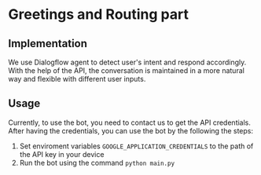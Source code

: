 # Greetings and Routing part

## Implementation

We use Dialogflow agent to detect user's intent and respond accordingly. With the help of the API, the conversation is maintained in a more natural way and flexible with different user inputs.

## Usage

Currently, to use the bot, you need to contact us to get the API credentials. After having the credentials, you can use the bot by the following the steps:

1. Set enviroment variables `GOOGLE_APPLICATION_CREDENTIALS` to the path of the API key in your device
2. Run the bot using the command `python main.py`